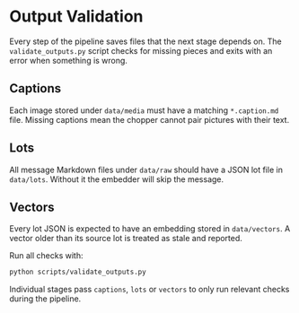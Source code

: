 # Output Validation

Every step of the pipeline saves files that the next stage depends on. The
`validate_outputs.py` script checks for missing pieces and exits with an error
when something is wrong.

## Captions

Each image stored under `data/media` must have a matching `*.caption.md` file.
Missing captions mean the chopper cannot pair pictures with their text.

## Lots

All message Markdown files under `data/raw` should have a JSON lot file in
`data/lots`. Without it the embedder will skip the message.

## Vectors

Every lot JSON is expected to have an embedding stored in `data/vectors`.
A vector older than its source lot is treated as stale and reported.

Run all checks with:

```bash
python scripts/validate_outputs.py
```

Individual stages pass `captions`, `lots` or `vectors` to only run relevant
checks during the pipeline.
